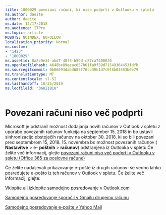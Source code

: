 ```yaml
---
title: 1800029 povezani računi, ki niso podprti v Outlooku v spletu
ms.author: daeite
author: daeite
ms.date: 12/17/2018
ms.audience: ITPro
ms.topic: article
ROBOTS: NOINDEX, NOFOLLOW
localization_priority: Normal
ms.custom:
- "1423"
- "1800029"
ms.assetid: 8a8c9e34-abd7-40f3-b59d-c87ca7400020
ms.openlocfilehash: 4648be89eeac657b61fa9f59d71549364453fdfb
ms.sourcegitcommit: 0b06093dabd685f76cc39b1d7c0f8b03883b6e79
ms.translationtype: MT
ms.contentlocale: sl-SI
ms.lasthandoff: 10/25/2019
ms.locfileid: "36821818"
---
```

# <a name="connected-accounts-are-no-longer-supported"></a>Povezani računi niso več podprti

Microsoft je odstranil možnost dodajanja novih računov v Outlook v spletu z uporabo povezanih računov funkcija na september 15, 2018 in bo ustavil sinhronizacijo obstoječih računov na oktober 30, 2018, ki so bili povezani pred septembrom 15, 2018. 15. novembra bo možnost povezanih računov ( **Nastavitve** \> e- **poštnih** \> **računov**) odstranjena iz Outlooka v spletu.Če želite več informacij, glejte [povezani računi niso več podprti v Outlooku v spletu (Office 365 za poslovne račune)](https://support.office.com/article/Connected-accounts-is-no-longer-supported-in-Outlook-on-the-web-Office-365-for-business-accounts-5cc526bf-e928-4a99-8b9f-5e089df7d887)
  
Če želite nadaljevati prikazovanje e-pošte iz drugih računov: še vedno lahko posredujete e-pošto iz teh računov v Outlook v spletu. Če želite več informacij, glejte:
  
[Vklopite ali izklopite samodejno posredovanje v Outlook.com](https://go.microsoft.com/fwlink/?linkid=2038346)
  
[Samodejno posredovanje sporočil v Gmailu drugemu računu](https://aka.ms/forward-gmail-messages)
  
[Samodejno posredovanje e-pošte v Yahoo Mail](https://aka.ms/yahoo-email-forwarding)
  